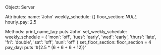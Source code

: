 Object: Server

Attributes:
name: 'John'
weekly_schedule: {}
floor_section: _NULL_
hourly_pay: 2.5

Methods:
print_name_tag: puts 'John'
set_weekly_schedule: weekly_schedule = {
  'mon': 'off',
  'tues': 'early',
  'wed': 'early',
  'thurs': 'late',
  'fri': 'double',
  'sat': 'off',
  'sun': 'off'
}
set_floor_section: floor_section = 4
pay_day: puts '#{2.5 * (6 + 6 + 6 + 12)}'
